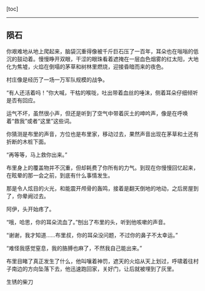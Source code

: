 
[toc]

---
## 陨石

你艰难地从地上爬起来，脑袋沉重得像被千斤巨石压了一百年，耳朵也在嗡嗡的低沉的鼓动着。慢慢睁开双眼，干涩的眼珠看着遮掩在一层血色烟雾的红太阳，大地化为焦墟，火焰在倒塌的茅草和树林里燃烧，迎接昏暗而来的夜色。

村庄像是经历了一场一万军队规模的战争。

“有人还活着吗！”你大喊，干枯的喉咙，吐出带着血丝的唾沫，侧着耳朵仔细倾听是否有回应。

运气不坏，虽然很小声，但还是听到了空气中带着灰土的呻吟声，像是在呼唤着“救我”或者“这里”这些词。

你猜测是布里的声音，方位也是布里家，移动过去，果然声音出现在茅草和土还有折断的木桩下面。

“再等等，马上救你出来。”

布里身上的覆盖物并不沉重，但却耗费了你所有的力气。到现在你慢慢回忆起来，在眩晕的那一会之前，到底有什么事情发生。

那是令人炫目的火光，和能震开颅骨的轰鸣，接着是翻天倒地的地动，之后房屋到了，你晕阙过去。

阿伊，头开始疼了。

“哦，哈思，你的耳朵流血了。”刨出了布里的头，听到他咳嗽的声音。

“谢谢，我才知道……布里叔，你的耳朵没问题，不过你的鼻子不太幸运。”

“难怪我感觉窒息，我的胳膊也麻了，不然我自己能出来。”

布里目睹了真正发生了什么，他叫嚷着神罚，遮天的火焰从天上划过，呼啸着往村子南边的方向坠落下去，他迅速跑回家，关好门，让后就被埋到了灰里。


生锈的柴刀